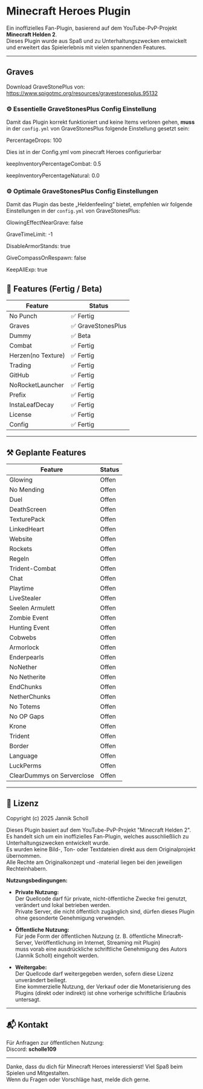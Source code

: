 # Minecraft Heroes Plugin

Ein inoffizielles Fan-Plugin, basierend auf dem YouTube-PvP-Projekt **Minecraft Helden 2**.  
Dieses Plugin wurde aus Spaß und zu Unterhaltungszwecken entwickelt und erweitert das Spielerlebnis mit vielen spannenden Features.

---

## Graves

Download GraveStonePlus von: https://www.spigotmc.org/resources/gravestonesplus.95132

### ⚙️ Essentielle GraveStonesPlus Config Einstellung

Damit das Plugin korrekt funktioniert und keine Items verloren gehen, **muss** in der `config.yml` von GraveStonesPlus folgende Einstellung gesetzt sein:

PercentageDrops: 100

Dies ist in der Config.yml vom pinecraft Heroes configurierbar

keepInventoryPercentageCombat: 0.5

keepInventoryPercentageNatural: 0.0

### ⚙️ Optimale GraveStonesPlus Config Einstellungen
Damit das Plugin das beste „Heldenfeeling“ bietet, empfehlen wir folgende Einstellungen in der `config.yml` von GraveStonesPlus:

GlowingEffectNearGrave: false

GraveTimeLimit: -1

DisableArmorStands: true

GiveCompassOnRespawn: false

KeepAllExp: true

## 🚀 Features (Fertig / Beta)

| Feature            | Status            |
|--------------------|-------------------|
| No Punch           | ✅ Fertig          |
| Graves             | ✅ GraveStonesPlus |
| Dummy              | ✅ Beta            |
| Combat             | ✅ Fertig          |
| Herzen(no Texture) | ✅ Fertig          |
| Trading            | ✅ Fertig          |
| GitHub             | ✅ Fertig          |
| NoRocketLauncher   | ✅ Fertig          |
| Prefix             | ✅ Fertig          |
| InstaLeafDecay     | ✅ Fertig          |
| License            | ✅ Fertig          |
| Config             | ✅ Fertig          |

---

## ⚒️ Geplante Features

| Feature                    | Status   |
|----------------------------|----------|
| Glowing                    | Offen    |
| No Mending                 | Offen    |
| Duel                       | Offen    |
| DeathScreen                | Offen    |
| TexturePack                | Offen    |
| LinkedHeart                | Offen    |
| Website                    | Offen    |
| Rockets                    | Offen    |
| Regeln                     | Offen    |
| Trident-Combat             | Offen    |
| Chat                       | Offen    |
| Playtime                   | Offen    |
| LiveStealer                | Offen    |
| Seelen Armulett            | Offen    |
| Zombie Event               | Offen    |
| Hunting Event              | Offen    |
| Cobwebs                    | Offen    |
| Armorlock                  | Offen    |
| Enderpearls                | Offen    |
| NoNether                   | Offen    |
| No Netherite               | Offen    |
| EndChunks                  | Offen    |
| NetherChunks               | Offen    |
| No Totems                  | Offen    |
| No OP Gaps                 | Offen    |
| Krone                      | Offen    |
| Trident                    | Offen    |
| Border                     | Offen    |
| Language                   | Offen    |
| LuckPerms                  | Offen    |
| ClearDummys on Serverclose | Offen    |

---

## 📜 Lizenz

Copyright (c) 2025 Jannik Scholl

Dieses Plugin basiert auf dem YouTube-PvP-Projekt "Minecraft Helden 2".  
Es handelt sich um ein inoffizielles Fan-Plugin, welches ausschließlich zu Unterhaltungszwecken entwickelt wurde.  
Es wurden keine Bild-, Ton- oder Textdateien direkt aus dem Originalprojekt übernommen.  
Alle Rechte am Originalkonzept und -material liegen bei den jeweiligen Rechteinhabern.

**Nutzungsbedingungen:**

- **Private Nutzung:**  
  Der Quellcode darf für private, nicht-öffentliche Zwecke frei genutzt, verändert und lokal betrieben werden.  
  Private Server, die nicht öffentlich zugänglich sind, dürfen dieses Plugin ohne gesonderte Genehmigung verwenden.

- **Öffentliche Nutzung:**  
  Für jede Form der öffentlichen Nutzung (z. B. öffentliche Minecraft-Server, Veröffentlichung im Internet, Streaming mit Plugin)  
  muss vorab eine ausdrückliche schriftliche Genehmigung des Autors (Jannik Scholl) eingeholt werden.

- **Weitergabe:**  
  Der Quellcode darf weitergegeben werden, sofern diese Lizenz unverändert beiliegt.  
  Eine kommerzielle Nutzung, der Verkauf oder die Monetarisierung des Plugins (direkt oder indirekt) ist ohne vorherige schriftliche Erlaubnis untersagt.

---

## 📬 Kontakt

Für Anfragen zur öffentlichen Nutzung:  
Discord: **scholle109**

---

Danke, dass du dich für Minecraft Heroes interessierst! Viel Spaß beim Spielen und Mitgestalten.  
Wenn du Fragen oder Vorschläge hast, melde dich gerne.

